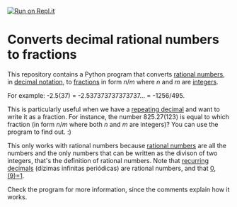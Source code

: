 [![Run on Repl.it](https://repl.it/badge/github/t3m2/Converts-decimal-rational-numbers-to-fractions)](https://repl.it/github/t3m2/Converts-decimal-rational-numbers-to-fractions)
# Converts decimal rational numbers to fractions
This repository contains a Python program that converts [rational numbers](https://en.wikipedia.org/wiki/Rational_number), in [decimal notation](https://en.wikipedia.org/wiki/Decimal), to [fractions](https://en.wikipedia.org/wiki/Fraction_(mathematics)) in form _n_/_m_ where _n_ and _m_ are [integers](https://en.wikipedia.org/wiki/Integer).

For example: -2.5(37) = -2.537373737373737... = -1256/495.

This is particularly useful when we have a [repeating decimal](https://en.wikipedia.org/wiki/Repeating_decimal) and want to write it as a fraction. For instance, the number 825.27(123) is equal to which fraction (in form _n_/_m_ where both _n_ and _m_ are integers)? You can use the program to find out. :)

This only works with rational numbers because [rational numbers](https://en.wikipedia.org/wiki/Rational_number) are all the numbers and the only numbers that can be written as the divison of two integers, that's the definition of rational numbers. Note that [recurring decimals](https://en.wikipedia.org/wiki/Repeating_decimal) (dízimas infinitas periódicas) are rational numbers, and that [0,(9)=1](https://en.wikipedia.org/wiki/0.999...).

Check the program for more information, since the comments explain how it works.
